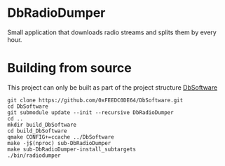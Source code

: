 # DbRadioDumper
Small application that downloads radio streams and splits them by every hour.

# Building from source
This project can only be built as part of the project structure [DbSoftware](https://github.com/0xFEEDC0DE64/DbSoftware)

```Shell
git clone https://github.com/0xFEEDC0DE64/DbSoftware.git
cd DbSoftware
git submodule update --init --recursive DbRadioDumper
cd ..
mkdir build_DbSoftware
cd build_DbSoftware
qmake CONFIG+=ccache ../DbSoftware
make -j$(nproc) sub-DbRadioDumper
make sub-DbRadioDumper-install_subtargets
./bin/radiodumper
```
